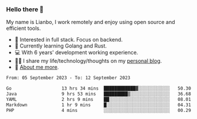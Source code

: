 ### Hello there 👋

My name is Lianbo, I work remotely and enjoy using open source and efficient tools.

- 🔭 Interested in full stack. Focus on backend.
- 🌱 Currently learning Golang and Rust.
- 💻 With 6 years' development working experience.
- ✍🏻 I share my life/technology/thoughts on my [personal blog](https://godruoyi.com).
- 👒 [About me more](https://godruoyi.com/posts/About-godruoyi).

<!--START_SECTION:waka-->

```txt
From: 05 September 2023 - To: 12 September 2023

Go                   13 hrs 34 mins  ████████████▓░░░░░░░░░░░░   50.30 %
Java                 9 hrs 53 mins   █████████▒░░░░░░░░░░░░░░░   36.68 %
YAML                 2 hrs 9 mins    ██░░░░░░░░░░░░░░░░░░░░░░░   08.01 %
Markdown             1 hr 9 mins     █░░░░░░░░░░░░░░░░░░░░░░░░   04.31 %
PHP                  4 mins          ░░░░░░░░░░░░░░░░░░░░░░░░░   00.29 %
```

<!--END_SECTION:waka-->

